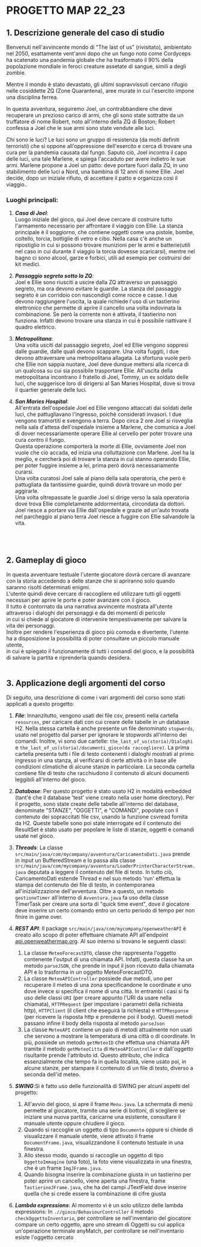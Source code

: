 # PROGETTO MAP 22_23
## 1. **Descrizione generale del caso di studio**

Benvenuti nell'avvincente mondo di "The last of us" (rivisitato), ambientato nel 2050, esattamente vent'anni dopo che un fungo noto come Cordyceps ha scatenato una pandemia globale che ha trasformato il 90% della popolazione mondiale in feroci creature assetate di sangue, simili a degli zombie. 

Mentre il mondo è stato devastato, gli ultimi sopravvissuti cercano rifugio nelle cosiddette ZQ (Zone Quarantena), aree murate in cui l'esercito impone una disciplina ferrea. 

In questa avventura, seguiremo Joel, un contrabbandiere che deve recuperare un prezioso carico di armi, che gli sono state sottratte da un truffatore di nome Robert, noto all'interno della ZQ di Boston;
Robert confessa a Joel che le sue armi sono state vendute alle luci. 

Chi sono le luci? Le luci sono un gruppo di resistenza
(da molti definiti terroristi) che si oppone all'oppressione dell'esercito e cerca di trovare una cura per la pandemia causata dal fungo. Saputo ciò, Joel
incontra il capo delle luci, una tale Marlene, e spiega l'accaduto per avere indietro le sue armi. Marlene propone a Joel un patto: deve portare fuori dalla ZQ,
in uno stabilimento delle luci a Nord, una bambina di 12 anni di nome Ellie. Joel decide, dopo un iniziale rifiuto, di accettare il patto e organizza così il viaggio..


### **Luoghi principali**:

1. ***Casa di Joel***: <br>Luogo iniziale del gioco, qui Joel deve cercare di costruire tutto l'armamento necessario per affrontare il viaggio con Ellie. 
La stanza principale è il soggiorno, che contiene oggetti come una pistole, bombe, coltello, torcia, bottiglie di vetro e cibo. Nella casa c'è anche un ripostiglio in cui si possono trovare munizioni per le armi e batterie(utili nel caso in cui durante il viaggio la torcia dovesse scaricarsi), mentre nel bagno ci sono alcool, garze e forbici, utili ad esempio per costruirsi dei kit medici.

2. ***Passaggio segreto sotto la ZQ***: <br>Joel e Ellie sono riusciti a uscire dalla ZQ attraverso un passaggio segreto, ma ora devono evitare le guardie. 
La stanza del passaggio segreto è un corridoio con nascondigli come rocce e casse. 
I due devono raggiungere l'uscita, la quale richiede l'uso di un tastierino elettronico che permette di aprire il cancello una volta indovinata la combinazione. 
Se però la corrente non è attivata, il tastierino non funziona. Infatti devono trovare una stanza in cui è possibile riattivare il quadro elettrico.

3. ***Metropolitana***: <br>Una volta usciti dal passaggio segreto, Joel ed Ellie vengono soppresi dalle guardie, dalle quali devono scappare.
Una volta fuggiti, i due devono attraversare una metropolitana allagata.
La sfortuna vuole però che Ellie non sappia nuotare, Joel deve dunque mettersi alla ricerca di un qualcosa su cui sia possibile trasportare Ellie.
All'uscita della metropolitana incontrano il fratello di Joel, Tommy, un ex soldato delle luci, che suggerisce loro di dirigersi al San Maries Hospital, dove si trova il quartier generale delle luci.

4. ***San Maries Hospital***: <br>All'entrata dell'ospedale Joel ed Ellie vengono attaccati dai soldati delle luci, che pattugliavano l'ingresso, poichè considerati invasori.
I due vengono tramortiti e svengono a terra. Dopo circa 2 ore Joel si risveglia nella sala d'attesa dell'ospedale insieme a Marlene, che comunica a Joel
di dover necessariamente operare Ellie al cervello per poter trovare una cura contro il fungo.<br>
Questa operazione comporterà la morte di Ellie, ovviamente Joel non vuole che ciò accada, ed inizia una colluttazione con Marlene.
Joel ha la meglio, e cercherà poi di trovare la stanza in cui stanno operando Ellie, per poter fuggire insieme a lei, prima però dovrà necessariamente curarsi.<br>
Una volta curatosi Joel sale al piano della sala operatoria, che però è pattugliata da tantissime guardie, quindi dovrà trovare un modo per aggirarle.<br>
Una volta oltrepassate le guardie Joel si dirige verso la sala operatoria dove trova Ellie completamente addormentata, circondata da dottori.<br>
Joel riesce a portare via Ellie dall'ospedale e grazie ad un'auto trovata nel parcheggio al piano terra Joel riesce a fuggire con Ellie salvandole la vita.
<br>
<br>

## 2. **Gameplay di gioco**
In questa avventuare testuale l'utente giocatore dovrà cercare di avanzare con la storia accedendo a delle stanze che si apriranno solo quando saranno risolti determinati enigmi.<br>
L'utente quindi deve cercare di raccogliere ed utilizzare tutti gli oggetti necessari per aprire le porte e poter avanzare con il gioco.<br>
Il tutto è contornato da una narrativa avvincente mostrata all'utente attraverso i dialoghi dei personaggi e da dei momenti di pericolo<br>
in cui si chiede al giocatore di intervenire tempestivamente per salvare la vita dei personaggi.<br>
Inoltre per rendere l'esperienza di gioco più comoda e divertente, l'utente ha a disposizione la possibilità di poter consultare un piccolo manuale utente,<br>
in cui è spiegato il funzionamente di tutti i comandi del gioco, e la possibilità di salvare la partita e riprenderla quando desidera. 
<br>
<br>

## 3. **Applicazione degli argomenti del corso**
Di seguito, una descrizione di come i vari argomenti del corso sono stati applicati a questo progetto:
1. ***File***: Innanzitutto, vengono usati dei file csv, presenti nella cartella `resources`, per caricare dati con cui creare delle tabelle in un database H2.
   Nella stessa cartella è anche presente un file denominato `stopwords`, usato nel progetto dal parser per ignorare le stopwords all'interno dei comandi.
   Inoltre, vi sono due cartelle: `the_last_of_us(storia)/Dialoghi` e `the_last_of_us(storia)/documenti_gioco(da raccogliere)`.
   La prima cartella presenta tutti i file di testo contenenti i dialoghi mostrati al primo ingresso in una stanza, al verificarsi di certe attività o in base alle condizioni climatiche
   di alcune stanze in particolare.
   La seconda cartella contiene file di testo che racchiudono il contenuto di alcuni documenti leggibili all'interno del gioco.

2. ***Database***: Per questo progetto è stato usato H2 in modalità embedded (tant'è che il database 'test' viene creato nella user home directory).
   Per il progetto, sono state create delle tabelle all'interno del database, denominate "STANZE", "OGGETTI", e "COMANDI", popolate con il contenuto dei sopraccitati
   file csv, usando la funzione csvread fornita da H2.
   Queste tabelle sono poi state interrogate ed il contenuto dei ResultSet è stato usato per popolare le liste di stanze, oggetti e comandi usate nel gioco.

3. ***Threads***: La classe `src/main/java/com/mycompany/avventura/CaricamentoDati.java` prende in input un BufferedStream e lo passa alla classe `src/main/java/com/mycompany/avventura/LoaderPrinterCharacterStream.java`
   deputata a leggere il contenuto del file di testo. In tutto ciò, CaricamentoDati estende Thread e nel suo metodo 'run' effettua la stampa del contenuto dei file di testo, in
   contemporanea all'inizializzazione dell'avventura.
   Oltre a questo, un metodo `gestioneTimer` all'interno di `Avventura.java` fa uso della classe TimerTask per creare una sorta di "quick time event", dove il giocatore deve inserire un certo
   comando entro un certo periodo di tempo per non finire in game over.

4. ***REST API***: Il package `src/main/java/com/mycompany/openweatherAPI` è creato allo scopo di poter effettuare chiamate API all'endpoint [api.openweathermap.org](api.openweathermap.org).
   Al suo interno si trovano le seguenti classi:
     1. La classe `MeteoForecastDTO`, classe che rappresenta l'oggetto contenente l'output di una chiamata API. Infatti, questa classe ha un metodo `parseJSON`, che prende in input il json
        ricevuto dalla chiamata API e lo trasforma in un oggetto MeteoForecastDTO.
     2. La classe `MeteoAPIController` possiede due metodi, uno per recuperare il meteo di una zona specificandone le coordinate e uno dove invece si specifica il nome di una città.
        In entrambi i casi si fa uso delle classi `URI` (per creare appunto l'URI da usare nella chiamata), `HTTPRequest` (per impostare i parametri della richiesta http), `HTTPClient`
        (il client che eseguirà la richiesta) e `HTTPResponse` (per ricevere la risposta http e prenderne poi il body).
        Questi metodi passano infine il body della risposta al metodo `parseJson`
     3. La classe `MeteoAPI` contiene un paio di metodi attualmente non usati che servono a mostrare la temperatura di una città o di coordinate. In più, possiede un metodo `getMeteoID` che
        effettua una chiamata API tramite il metodo `getMeteoCitta` di `MeteoAPIController` e dall'oggetto risultante prende l'attributo id.
        Questo attributo, che indica essenzialmente che tempo fa in quella località, viene usato poi, in alcune stanze, per stampare il contenuto di un file di testo, diverso a seconda dell'id meteo.

5. ***SWING***:Si è fatto uso delle funzionalità di SWING per alcuni aspetti del progetto:
     1. All'avvio del gioco, si apre il frame `Menu.java`. La schermata di menù permette al giocatore, tramite una serie di bottoni, di scegliere se iniziare una nuova partita, caricarne una esistente, consultare
     il manuale utente oppure chiudere il gioco.
     2. Quando si raccoglie un oggetto di tipo `Documento` oppure si chiede di visualizzare il manuale utente, viene attivato il frame `DocumentFrame.java`, visualizzandone il contenuto testuale in una finestra.
     3. Allo stesso modo, quando si raccoglie un oggetto di tipo `OggettoImmagine` (una foto), la foto viene visualizzata in una finestra, che è un frame `ImgJFrame.java`.
     4. Quando bisogna inserire la combinazione giusta in un tastierino per poter aprire un cancello, viene aperta una finestra, frame `TastierinoJFrame.java`, che ha dei campi JTextField dove inserire
        quella che si crede essere la combinazione di cifre giusta

6. ***Lambda expressions***: Al momento vi è un solo utilizzo delle lambda expressions: In `.//gioco/BehaviourController` il metodo `checkOggettoInventario`, per controllare se nell'inventario del
   giocatore compare un certo oggetto, apre uno stream di Oggetti su cui applica un'operazione terminale anyMatch, per controllare se nell'inventario esiste l'oggetto cercato

